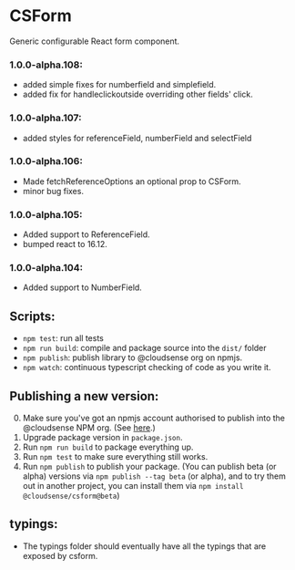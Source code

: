 # CSForm

Generic configurable React form component.

### 1.0.0-alpha.108:
* added simple fixes for numberfield and simplefield.
* added fix for handleclickoutside overriding other fields' click.

### 1.0.0-alpha.107:
* added styles for referenceField, numberField and selectField

### 1.0.0-alpha.106:
* Made fetchReferenceOptions an optional prop to CSForm.
* minor bug fixes.

### 1.0.0-alpha.105:
* Added support to ReferenceField.
* bumped react to 16.12.

### 1.0.0-alpha.104:
* Added support to NumberField.

## Scripts:

* `npm test`: run all tests
* `npm run build`: compile and package source into the `dist/` folder
* `npm publish`: publish library to @cloudsense org on npmjs.
* `npm watch`: continuous typescript checking of code as you write it.

## Publishing a new version:

0. Make sure you've got an npmjs account authorised to publish into the @cloudsense NPM org. (See [here](https://docs.google.com/document/d/1UjmJIR74ag0yWQ_IO39aQBPNYMacfi6E5b6FgVYl-OA/edit).)
1. Upgrade package version in `package.json`.
2. Run `npm run build` to package everything up.
3. Run `npm test` to make sure everything still works.
4. Run `npm publish` to publish your package. (You can publish beta (or alpha) versions via `npm publish --tag beta` (or alpha), and to try them out in another project, you can install them via `npm install @cloudsense/csform@beta`)

## typings:
* The typings folder should eventually have all the typings that are exposed by csform.